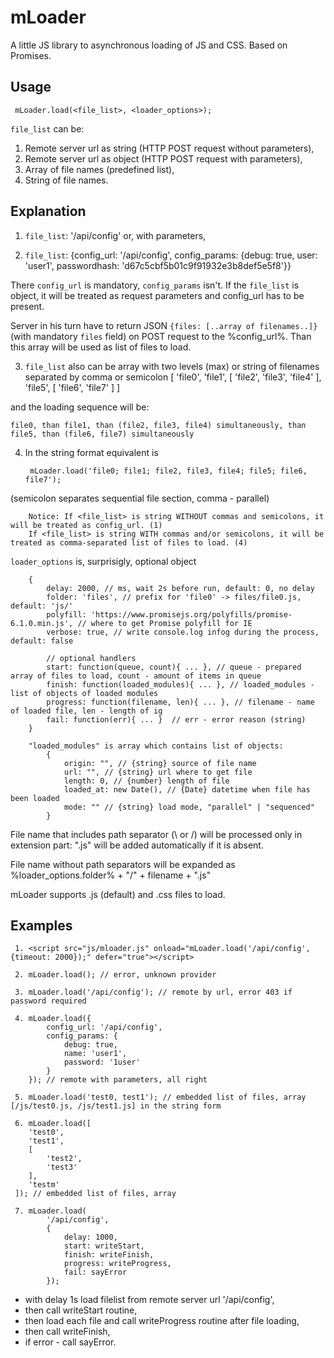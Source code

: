 mLoader
==
A little JS library to asynchronous loading of JS and CSS. Based on Promises.

 Usage
 --
 
     mLoader.load(<file_list>, <loader_options>);

`file_list` can be:
1. Remote server url as string (HTTP POST request without parameters),
2. Remote server url as object (HTTP POST request with parameters),
3. Array of file names (predefined list),
4. String of file names.

Explanation
--
1) `file_list`: '/api/config' or, with parameters,

2) `file_list`: {config_url: '/api/config', config_params: {debug: true, user: 'user1', passwordhash: 'd67c5cbf5b01c9f91932e3b8def5e5f8'}}

There `config_url` is mandatory, `config_params` isn't. If the `file_list` is object, it will be treated as request parameters and config_url has to be present.
	 	
Server in his turn have to return JSON `{files: [..array of filenames..]}` (with mandatory `files` field)	on POST request to the %config_url%. Than this array will be used as list of files to load.

3) `file_list` also can be array with two levels (max) or string of filenames separated by comma or semicolon
	 	[
			'file0',
			'file1',
			[
				'file2',
				'file3',
				'file4'
			],
			'file5',
			[
				 'file6',
			 	'file7'
			]
	 	]
 		
and the loading sequence will be:
 		
    file0, than file1, than (file2, file3, file4) simultaneously, than file5, than (file6, file7) simultaneously

4) In the string format equivalent is

 		mLoader.load('file0; file1; file2, file3, file4; file5; file6, file7');
 		
(semicolon separates sequential file section, comma - parallel)

 		Notice: If <file_list> is string WITHOUT commas and semicolons, it will be treated as config_url. (1)
 		If <file_list> is string WITH commas and/or semicolons, it will be treated as comma-separated list of files to load. (4)

`loader_options` is, surprisigly, optional object
		
		{
			delay: 2000, // ms, wait 2s before run, default: 0, no delay
			folder: 'files', // prefix for 'file0' -> files/file0.js, default: 'js/'
			polyfill: 'https://www.promisejs.org/polyfills/promise-6.1.0.min.js', // where to get Promise polyfill for IE
			verbose: true, // write console.log infog during the process, default: false
		
			// optional handlers
			start: function(queue, count){ ... }, // queue - prepared array of files to load, count - amount of items in queue
			finish: function(loaded_modules){ ... }, // loaded_modules - list of objects of loaded modules
			progress: function(filename, len){ ... }, // filename - name of loaded file, len - length of ig
			fail: function(err){ ... }	// err - error reason (string)
		}

		"loaded_modules" is array which contains list of objects:
			{
				origin: "", // {string} source of file name
				url: "", // {string} url where to get file
				length: 0, // {number} length of file
				loaded_at: new Date(), // {Date} datetime when file has been loaded
				mode: "" // {string} load mode, "parallel" | "sequenced"
			}


File name that includes path separator (\ or /) will be processed only in extension part: ".js" will be added automatically if it is absent.

File name without path separators will be expanded as %loader_options.folder% + "/" + filename + ".js"

mLoader supports .js (default) and .css files to load.


 Examples
 --
	 1. <script src="js/mloader.js" onload="mLoader.load('/api/config', {timeout: 2000});" defer="true"></script>

	 2. mLoader.load(); // error, unknown provider

	 3. mLoader.load('/api/config'); // remote by url, error 403 if password required

	 4. mLoader.load({
			config_url: '/api/config',
			config_params: {
				debug: true,
				name: 'user1',
				password: '1user'
			}
		}); // remote with parameters, all right

	 5. mLoader.load('test0, test1'); // embedded list of files, array [/js/test0.js, /js/test1.js] in the string form

	 6. mLoader.load([
	 	'test0',
	 	'test1', 
	 	[
	 		'test2',
	 		'test3'
	 	],
	 	'testm'
	 ]); // embedded list of files, array

	 7. mLoader.load(
		 	'/api/config', 
		 	{
		 		delay: 1000, 
		 		start: writeStart, 
		 		finish: writeFinish, 
		 		progress: writeProgress, 
		 		fail: sayError
		 	});
	 	
* with delay 1s load filelist from remote server url '/api/config', 
* then call writeStart routine, 
* then load each file and call writeProgress routine after file loading, 
* then call writeFinish, 
* if error - call sayError.
